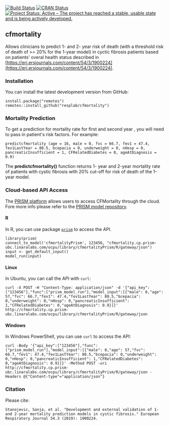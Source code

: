[![Build Status](https://travis-ci.org/resplab/cfmortality.svg?branch=master)](https://travis-ci.org/resplab/cfmortality)
[![CRAN Status](https://www.r-pkg.org/badges/version/cfmortality)](https://CRAN.R-project.org/package=cfmortality)
[![Project Status: Active – The project has reached a stable, usable state and is being actively developed.](https://www.repostatus.org/badges/latest/active.svg)](https://www.repostatus.org/#active)

## cfmortality
Allows clinicians to predict 1- and 2- year risk of death (with  a threshold risk of death of >= 20% for the 1-year model) in cyctic fibrosis patients based on patients' overal health status described in [https://erj.ersjournals.com/content/54/3/1900224](https://erj.ersjournals.com/content/54/3/1900224).


### Installation
You can install the latest development version from GitHub:

```
install.package("remotes")
remotes::install_github("resplab/cfmortality")
```

### Mortality Prediction

To get a prediction for mortality rate for first and second year , you will need to pass in patient's risk factors. For example: 

```
predictcfmortality (age = 16, male = 0, fvc = 66.7, fev1 = 47.4, fev1LastYear = 80.5, bcepacia = 0, underweight = 0, nHosp = 0, pancreaticInsufficient = 1, CFRelatedDiabetes = 0, ageAtDiagnosis = 0.9)

```

The **predictcfmortality()** function returns 1- year and 2-year mortality rate of patients with cystic fibrosis with 20% cut-off for risk of death of the 1-year model.

### Cloud-based API Access
The [PRISM platform](http://prism.resp.core.ubc.ca) allows users to access CFMortality through the cloud. Fore more info please refer to the [PRISM model repository](http://resp.core.ubc.ca/ipress/prism).

#### R

In R, you can use package [`prism`](https://github.com/resplab/prism) to access the API.

```
library(prism)
connect_to_model('cfmortalityPrism', 123456, "cfmortality.cp.prism-ubc.linaralabs.com/ocpu/library/cfmortalityPrism/R/gateway/json")
input <- get_default_input()
model_run(input)
```

#### Linux

In Ubuntu, you can call the API with `curl`:

```
curl -X POST -H "Content-Type: application/json" -d '{"api_key":["123456"],"func":["prism_model_run"],"model_input":[{"male": 0,"age": 57,"fvc": 66.7,"fev1": 47.4,"fev1LastYear": 80.5,"bcepacia": 0,"underweight": 0,"nHosp": 0,"pancreaticInsufficient": 1,"CFRelatedDiabetes": 0,"ageAtDiagnosis": 0.9}]}' http://cfmortality.cp.prism-ubc.linaralabs.com/ocpu/library/cfmortalityPrism/R/gateway/json
```

#### Windows

In Windows PowerShell, you can use `curl` to access the API:

```
curl -Body '{"api_key":["123456"],"func":["prism_model_run"],"model_input":[{"male": 0,"age": 57,"fvc": 66.7,"fev1": 47.4,"fev1LastYear": 80.5,"bcepacia": 0,"underweight": 0,"nHosp": 0,"pancreaticInsufficient": 1,"CFRelatedDiabetes": 0,"ageAtDiagnosis": 0.9}]}' -Method POST -uri http://cfmortality.cp.prism-ubc.linaralabs.com/ocpu/library/cfmortalityPrism/R/gateway/json -Headers @{"Content-type"="application/json"}
```


### Citation

Please cite: 

```
Stanojevic, Sanja, et al. "Development and external validation of 1-and 2-year mortality prediction models in cystic fibrosis." European Respiratory Journal 54.3 (2019): 1900224.
```
